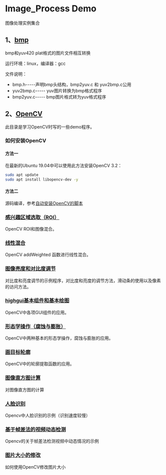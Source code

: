 # Image_Process Demo

图像处理实例集合

## 1、[bmp](./bmp/bmp.md)

bmp和yuv420 plat格式的图片文件相互转换

运行环境：linux，编译器：gcc

文件说明：

* bmp.h-----声明bmp头结构，bmp2yuv.c 和 yuv2bmp.c公用
* yuv2bmp.c----- yuv图片转换为bmp格式程序
* bmp2yuv.c----- bmp图片格式转为yuv格式程序

## 2、[OpenCV](./opencv)

此目录是学习OpenCV时写的一些demo程序。

### 如何安装OpenCV

#### 方法一

在最新的Ubuntu 19.04中可以使用此方法安装OpenCV 3.2：

```Bash
sudo apt update
sudo apt install libopencv-dev -y
```

#### 方法二

源码编译，参考[自动安装OpenCV的脚本](./opencv/install-opencv-2.4.13-in-ubuntu.sh)

### [感兴趣区域选取（ROI）](./opencv/roi)

OpenCV ROI和图像混合。

### [线性混合](./opencv/addWeight)

OpenCV addWeighted 函数进行线性混合。

### [图像亮度和对比度调节](./opencv/bright)

对比度和亮度调节的示例程序，对比度和亮度的调节方法，滑动条的使用以及像素的访问方法。

### [highgui基本组件和基本绘图](./opencv/mouseAndDraw)

OpenCV中各项GUI组件的应用。

### [形态学操作（腐蚀与膨胀）](./opencv/erode_dilate)

OpenCV中两种基本的形态学操作，腐蚀与膨胀的应用。

### [画目标轮廓](./opencv/findContours)

OpenCV中的轮廓提取函数的应用。

### [图像直方图计算](./opencv/calcHist)

对图像直方图的计算

### [人脸识别](./opencv/facedetect)

Opencv中人脸识别的示例（识别速度较慢）

### [基于帧差法的视频动态检测](./opencv/movedetect)

Opencv的关于帧差法检测视频中动态情况的示例

### [图片大小的修改](./opencv/resize)

如何使用OpenCV修改图片大小
